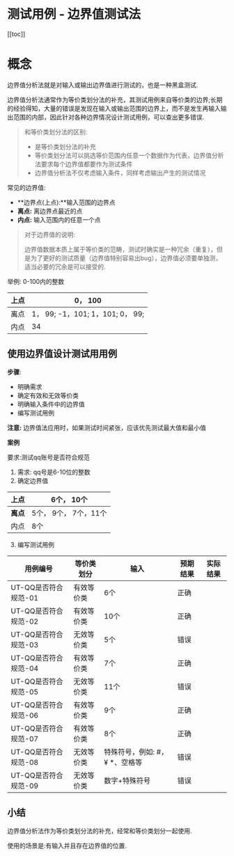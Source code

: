 # 测试用例 - 边界值测试法

[[toc]]

# 概念

边界值分析法就是对输入或输出边界值进行测试的，也是一种黑盒测试.

边界值分析法通常作为等价类划分法的补充，其测试用例来自等价类的边界;长期的经验得知，大量的错误是发现在输入或输出范围的边界上，而不是发生再输入输出范围的内部，因此针对各种边界情况设计测试用例，可以查出更多错误.

> 和等价类划分法的区别:
>
>- 是等价类划分法的补充
>- 等价类划分法可以挑选等价范围内任意一个数据作为代表，边界值分析法要求每个边界值都要作为测试条件
>- 边界值分析法不仅考虑输入条件，同样考虑输出产生的测试情况

常见的边界值:

- **边界点(上点):**输入范围的边界点
- **离点:** 离边界点最近的点
- **内点:** 输入范围内的任意一个点

> 对于边界值的说明:
>
> 边界值数据本质上属于等价类的范畴，测试时确实是一种冗余（重复），但是为了更好的测试质量（边界值特别容易出bug），边界值必须要单独测，适当必要的冗余是可以接受的.

举例: 0-100内的整数

| 上点 | 0， 100                               |
| ---- | ------------------------------------ |
| 离点 | 1， 99;   -1，101;    1，101;    0， 99; |
| 内点 | 34                                   |

## 使用边界值设计测试用用例

**步骤**:

- 明确需求
- 确定有效和无效等价类
- 明确输入条件中的边界值
- 编写测试用例

**注意:**  边界值法应用时，如果测试时间紧张，应该优先测试最大值和最小值

**案例**

要求:测试qq账号是否符合规范

1. 需求: qq号是6-10位的整数
2. 确定边界值

| 上点     | 6个， 10个          |
| -------- | ------------------ |
| **离点** | 5个， 9个， 7个，11个 |
| 内点     | 8个                |

3. 编写测试用例

| 用例编号             | 等价类划分 | 输入                         | 预期结果 | 实际结果 |
| -------------------- | ---------- | ---------------------------- | -------- | -------- |
| UT-QQ是否符合规范-01 | 有效等价类 | 6个                          | 正确     |          |
| UT-QQ是否符合规范-02 | 有效等价类 | 10个                         | 正确     |          |
| UT-QQ是否符合规范-03 | 无效等价类 | 5个                          | 错误     |          |
| UT-QQ是否符合规范-04 | 有效等价类 | 7个                          | 正确     |          |
| UT-QQ是否符合规范-05 | 无效等价类 | 11个                         | 错误     |          |
| UT-QQ是否符合规范-06 | 有效等价类 | 9个                          | 正确     |          |
| UT-QQ是否符合规范-07 | 有效等价类 | 8个                          | 正确     |          |
| UT-QQ是否符合规范-08 | 无效等价类 | 特殊符号，例如: #，¥ *、空格等 | 错误     |          |
| UT-QQ是否符合规范-09 | 无效等价类 | 数字+特殊符号                | 错误     |          |

## 小结

边界值分析法作为等价类划分法的补充，经常和等价类划分一起使用.

使用的场景是:有输入并且存在边界值的位置.